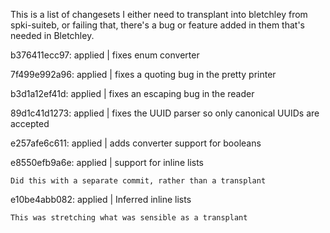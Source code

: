 This is a list of changesets I either need to transplant
into bletchley from spki-suiteb, or failing that, there's a bug
or feature added in them that's needed in Bletchley.

b376411ecc97: applied | fixes enum converter

7f499e992a96: applied | fixes a quoting bug in the pretty printer

b3d1a12ef41d: applied | fixes an escaping bug in the reader

89d1c41d1273: applied | fixes the UUID parser so only canonical UUIDs are accepted

e257afe6c611: applied | adds converter support for booleans

e8550efb9a6e: applied | support for inline lists

    Did this with a separate commit, rather than a transplant

e10be4abb082: applied | Inferred inline lists

    This was stretching what was sensible as a transplant
